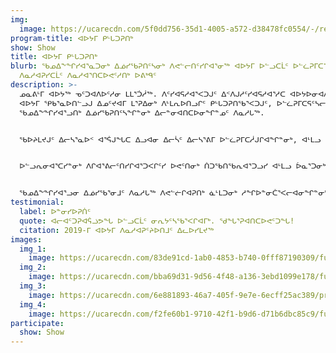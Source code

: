 ```yaml
---
img:
  image: https://ucarecdn.com/5f0dd756-35d1-4005-a572-d38478fc0554/-/resize/800x/program_summer.jpg
program-title: ᐊᐅᔭᒥ ᑭᒡᒐᑐᕈᑎᒃ
show: Show
title: ᐊᐅᔭᒥ ᑭᒡᒐᑐᕈᑎᒃ
blurb: ᖃᓄᐃᖕᖏᓯᐊᕐᓇᑐᓂᒃ ᐃᓅᓯᖃᕈᑎᑦᓴᓂᒃ ᐱᕙᓪᓕᑎᑦᓯᒋᐊᕐᓂᖅ ᐊᐅᔭᒥ ᐅᓪᓗᑕᒫᑦ ᐅᓪᓛᕈᒥᑕᕐᑎᓯᓂᖃᕐᐸᑎᓗᒍ ᐊᒻᒪᓗ
  ᐱᓇᓱᐊᕈᓯᑕᒫᑦ ᐱᓇᓱᐊᕐᑎᑕᐅᕙᑦᓱᑎᒃ ᐅᕕᒃᑫᑦ
description: >-
  ᓄᓇᕕᒻᒥ ᐊᐅᔭᖅ ᓀᑦᑐᐊᐱᐅᑦᓱᓂ ᒪᒪᕐᑑᓲᖅ. ᐱᑦᓯᐊᕋᓱᐊᕐᐸᑐᒍᑦ ᐃᑉᐱᒍᓱᑦᓯᐊᕋᓱᐊᕐᓱᑕ ᐊᐅᔭᐅᓂᐊᐱᖓᓂ ᐊᓕᐊᒋᑦᓱᒍ!
  ᐊᐅᔭᒥ ᕿᑲᕐᓇᐅᑎᓪᓗᒍ ᐃᓄᑦᔪᐊᒥ ᒪᕐᕈᐃᓂᒃ ᐱᒻᒪᕆᐅᑎᓗᒋᑦ ᑭᒡᒐᑐᕈᑎᖃᕐᐸᑐᒍᑦ, ᐅᓪᓛᕈᒥᑕᕋᑦᓴᓕᐅᕐᓂᖅ ᐊᒻᒪᓗ ᐅᕕᒃᑫᑦ
  ᖃᓄᐃᖕᖏᓯᐊᕐᓗᑎᒃ ᐃᓅᓯᖃᕈᑎᑦᓴᖏᓐᓂᒃ ᐃᓕᓐᓂᐊᑎᑕᐅᓂᖏᓐᓄᑦ ᐱᓇᓱᒐᖅ.   


  ᖃᐅᔨᒪᔪᒍᑦ ᐃᓕᓴᕐᓇᐅᑉ ᐊᕐᕌᒍᖓᑕ ᐃᓗᐊᓂ ᐃᓕᓵᑦ ᐃᓕᓴᕐᕕᒥ ᐅᓪᓛᕈᒥᑕᓲᒍᒋᐊᖏᓐᓂᒃ, ᐊᒻᒪᓗ ᑌᒣᓲᒍᒐᒥᒃ ᐊᐅᔭᐅᓕᕐᒪᑦ ᑭᓪᓕᖃᓲᑦ ᓂᕆᔭᑦᓭᓘᕐᓂᓴᐅᑦᓱᑎᒃ. ᐅᓪᓛᕈᒥᑕᕐᑎᓯᓂᖅ ᓄᐃᑕᐅᓯᒪᔪᖅ ᑖᒃᑯᐊ ᐱᑦᔪᑎᒋᑦᓱᒋᑦ ᓂᕆᑎᑕᐅᕙᑦᑎᓗᒋᑦ ᐆᓇᕐᑐᓂᒃ ᐅᓪᓛᕈᒥᑕᕐᑎᓱᒋᑦ 9-ᒥᑦ 11-ᒧᑦ ᐃᓘᓐᓇᖏᑦ ᓄᓇᓕᒥᐅᑦ.


  ᐅᓪᓗᕆᓂᐊᕐᑕᓯᓐᓂᒃ ᐱᒋᐊᕐᕕᓕᑦᑎᓯᒋᐊᕐᑐᐸᒋᑦᓯ ᐅᕙᑦᑎᓂᒃ ᑏᑐᖃᑎᖃᕆᐊᕐᑐᓗᓯ ᐊᒻᒪᓗ ᐆᓇᕐᑐᓂᒃ ᓂᕆᒋᐊᕐᑐᓗᓯ. 


  ᖃᓄᐃᖕᖏᓯᐊᕐᓗᓂ ᐃᓅᓯᖃᕐᓂᒧᑦ ᐱᓇᓱᒐᖅ ᐱᕙᓪᓖᒋᐊᕈᑎᒃ ᓈᒻᒪᑐᓂᒃ ᓱᖏᐅᓐᓂᑖᕐᐸᓕᐊᓂᖏᓐᓂᒃ ᐃᓄᑦᔪᐊᒥᐅᑦ ᐅᕕᒃᑫᑦ. ᒪᓂᔨᓲᒍᔪᒍᑦ ᐅᕕᒃᑲᓄᑦ ᐱᓇᓱᐊᕈᓯᑕᒫᑦ ᓱᖃᑦᓯᑎᑦᓱᒋᑦ ᐊᒻᒪᓗ ᑎᒥᒧᑦ ᐱᐅᔪᓂᒃ ᓂᕆᒻᒫᑎᑦᓱᒋᑦ ᐊᐅᔭᓕᒫᖅ. ᓱᖃᑦᓯᑎᑦᓯᒍᑎᐅᓲᑦ ᑎᒥᒥᒍᑦ ᐱᖕᖑᐊᑐᑦ ᐱᓕᐅᑎᑦᓱᑎᒃ, ᓂᕐᓯᐅᓂᖅ, ᐱᕈᕐᓰᓂᖅ ᐊᒻᒪᓗ ᓄᓇᓕᐊᕐᓂᖅ. ᐃᓚᐅᒍᒪᒍᕕᑦ ᑕᑯᒐᓱᐊᕐᐸᒍᒃ Facebook-ᕗᑦ ᖃᐅᔨᒪᖃᑦᑕᓂᐊᕋᕕᑦ ᓱᔪᖃᕐᓂᐊᒪᖔᑦ ᐃᓘᓐᓀᓂ ᓱᖃᑦᓯᑎᑦᓯᒍᑎᑦᑎᓂᒃ ᖃᖓᓗ ᐊᑑᑎᔪᑦᓴᐅᒪᖔᑕ ᖃᐅᔨᓗᑎᑦ.
testimonial:
  label: ᐅᓐᓂᓯᐅᕈᑏᑦ
  quote: ᐊᓕᐊᑦᑐᕈᐊᕌᓘᕗᖓ ᐅᓪᓗᑕᒫᑦ ᓂᕆᔭᑦᓴᖃᕐᐸᒋᐊᒥᒃ. ᖁᖓᕐᕈᐊᑎᑕᐅᕙᑦᑐᖓ!
  citation: 2019-ᒥ ᐊᐅᔭᒥ ᐱᓇᓱᐊᕈᑦᔨᐅᑎᒧᑦ ᐃᓚᐅᓯᒪᔪᖅ
images:
  img_1:
    image: https://ucarecdn.com/83de91cd-1ab0-4853-b740-0fff87190309/fullsizerender-1-.jpg
  img_2:
    image: https://ucarecdn.com/bba69d31-9d56-4f48-a136-3ebd1099e178/fullsizerender-5-.jpg
  img_3:
    image: https://ucarecdn.com/6e881893-46a7-405f-9e7e-6ecff25ac389/program_summer-2-.jpg
  img_4:
    image: https://ucarecdn.com/f2fe60b1-9710-42f1-b9d6-d71b6dbc85c9/fullsizerender.jpg
participate:
  show: Show
---
```

